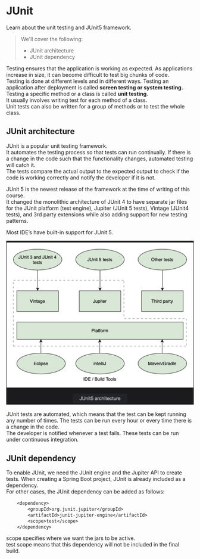 # JUnit

Learn about the unit testing and JUnit5 framework.

> We'll cover the following:
>
> - JUnit architecture
> - JUnit dependency

Testing ensures that the application is working as expected. As applications increase in size, it can become difficult to test big chunks of code.  
Testing is done at different levels and in different ways. Testing an application after deployment is called **screen testing or system testing.**  
Testing a specific method or a class is called **unit testing**.  
 It usually involves writing test for each method of a class.  
 Unit tests can also be written for a group of methods or to test the whole class.

## JUnit architecture

JUnit is a popular unit testing framework.  
It automates the testing process so that tests can run continually. If there is a change in the code such that the functionality changes, automated testing will catch it.  
 The tests compare the actual output to the expected output to check if the code is working correctly and notify the developer if it is not.

JUnit 5 is the newest release of the framework at the time of writing of this course.  
 It changed the monolithic architecture of JUnit 4 to have separate jar files for the JUnit platform (test engine), Jupiter (JUnit 5 tests), Vintage (JUnit4 tests), and 3rd party extensions while also adding support for new testing patterns.

Most IDE’s have built-in support for JUnit 5.

![JUnit5 architecture](./images/1-1-Junit5-architecture.png)

JUnit tests are automated, which means that the test can be kept running any number of times. The tests can be run every hour or every time there is a change in the code.  
The developer is notified whenever a test fails. These tests can be run under continuous integration.

## JUnit dependency

To enable JUnit, we need the JUnit engine and the Jupiter API to create tests. When creating a Spring Boot project, JUnit is already included as a dependency.  
 For other cases, the JUnit dependency can be added as follows:

        <dependency>
            <groupId>org.junit.jupiter</groupId>
            <artifactId>junit-jupiter-engine</artifactId>
            <scope>test</scope>
        </dependency>

scope specifies where we want the jars to be active.  
test scope means that this dependency will not be included in the final build.
